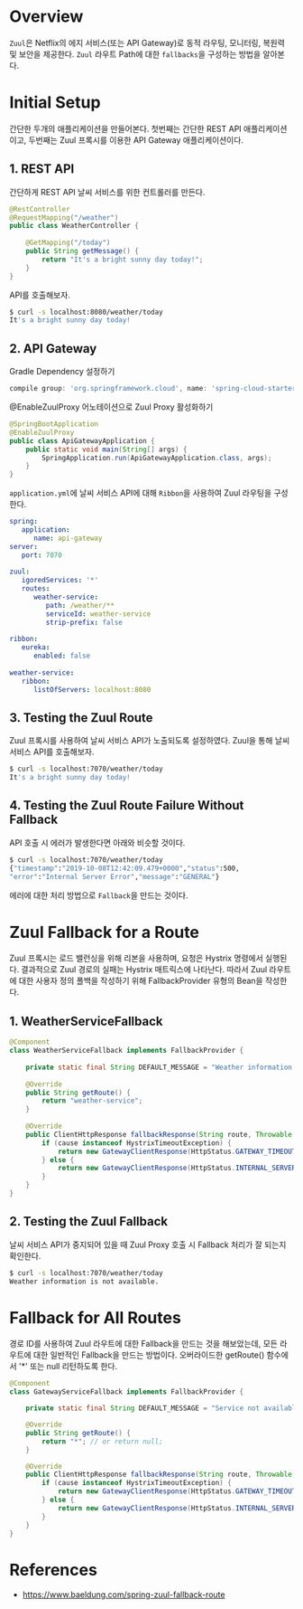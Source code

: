 # Overview
`Zuul`은 Netflix의 에지 서비스(또는 API Gateway)로 동적 라우팅, 모니터링, 복원력 및 보안을 제공한다.
`Zuul` 라우트 Path에 대한 `fallbacks`을 구성하는 방법을 알아본다.

# Initial Setup
간단한 두개의 애플리케이션을 만들어본다. 첫번째는 간단한 REST API 애플리케이션이고, 두번째는 Zuul 프록시를 이용한 API Gateway 애플리케이션이다.

## 1. REST API
간단하게 REST API 날씨 서비스를 위한 컨트롤러를 만든다.
~~~java
@RestController
@RequestMapping("/weather")
public class WeatherController {
 
    @GetMapping("/today")
    public String getMessage() {
        return "It's a bright sunny day today!";
    }
}
~~~

API를 호출해보자.
~~~bash
$ curl -s localhost:8080/weather/today
It's a bright sunny day today!
~~~
## 2. API Gateway
Gradle Dependency 설정하기 
~~~groovy
compile group: 'org.springframework.cloud', name: 'spring-cloud-starter-netflix-zuul'
~~~

@EnableZuulProxy 어노테이션으로 Zuul Proxy 활성화하기
~~~java
@SpringBootApplication
@EnableZuulProxy
public class ApiGatewayApplication {
    public static void main(String[] args) {
        SpringApplication.run(ApiGatewayApplication.class, args);
    }
}
~~~

`application.yml`에 날씨 서비스 API에 대해 `Ribbon`을 사용하여 Zuul 라우팅을 구성한다.
~~~yaml
spring:
   application:
      name: api-gateway
server:
   port: 7070
   
zuul:
   igoredServices: '*'
   routes:
      weather-service:
         path: /weather/**
         serviceId: weather-service
         strip-prefix: false
 
ribbon:
   eureka:
      enabled: false
 
weather-service:
   ribbon:
      listOfServers: localhost:8080
~~~

## 3. Testing the Zuul Route
Zuul 프록시를 사용하여 날씨 서비스 API가 노출되도록 설정하였다. Zuul을 통해 날씨 서비스 API를 호출해보자.
~~~bash
$ curl -s localhost:7070/weather/today
It's a bright sunny day today!
~~~

## 4. Testing the Zuul Route Failure Without Fallback
API 호출 시 에러가 발생한다면 아래와 비슷할 것이다.
~~~bash
$ curl -s localhost:7070/weather/today
{"timestamp":"2019-10-08T12:42:09.479+0000","status":500,
"error":"Internal Server Error","message":"GENERAL"}
~~~

에러에 대한 처리 방법으로 `Fallback`을 만드는 것이다.

# Zuul Fallback for a Route
Zuul 프록시는 로드 밸런싱을 위해 리본을 사용하며, 요청은 Hystrix 명령에서 실행된다. 결과적으로 Zuul 경로의 실패는 Hystrix 매트릭스에
나타난다. 따라서 Zuul 라우트에 대한 사용자 정의 폴백을 작성하기 위해 FallbackProvider 유형의 Bean을 작성한다.

## 1. WeatherServiceFallback
~~~java
@Component
class WeatherServiceFallback implements FallbackProvider {
 
    private static final String DEFAULT_MESSAGE = "Weather information is not available.";
 
    @Override
    public String getRoute() {
        return "weather-service";
    }
 
    @Override
    public ClientHttpResponse fallbackResponse(String route, Throwable cause) {
        if (cause instanceof HystrixTimeoutException) {
            return new GatewayClientResponse(HttpStatus.GATEWAY_TIMEOUT, DEFAULT_MESSAGE);
        } else {
            return new GatewayClientResponse(HttpStatus.INTERNAL_SERVER_ERROR, DEFAULT_MESSAGE);
        }
    }
}
~~~

## 2. Testing the Zuul Fallback
날씨 서비스 API가 중지되어 있을 때 Zuul Proxy 호출 시 Fallback 처리가 잘 되는지 확인한다.
~~~bash
$ curl -s localhost:7070/weather/today
Weather information is not available.
~~~

# Fallback for All Routes
경로 ID를 사용하여 Zuul 라우트에 대한 Fallback을 만드는 것을 해보았는데, 모든 라우트에 대한 일반적인 Fallback을 만드는 방법이다.
오버라이드한 getRoute() 함수에서 '*' 또는 null 리턴하도록 한다.
~~~java
@Component
class GatewayServiceFallback implements FallbackProvider {

    private static final String DEFAULT_MESSAGE = "Service not available.";

    @Override
    public String getRoute() {
        return "*"; // or return null;
    }

    @Override
    public ClientHttpResponse fallbackResponse(String route, Throwable cause) {
        if (cause instanceof HystrixTimeoutException) {
            return new GatewayClientResponse(HttpStatus.GATEWAY_TIMEOUT, DEFAULT_MESSAGE);
        } else {
            return new GatewayClientResponse(HttpStatus.INTERNAL_SERVER_ERROR, DEFAULT_MESSAGE);
        }
    }
}
~~~

# References
* https://www.baeldung.com/spring-zuul-fallback-route